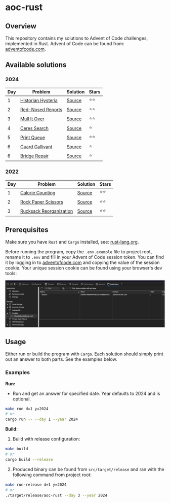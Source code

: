 # aoc-rust

## Overview

This repository contains my solutions to Advent of Code challenges, implemented in Rust. Advent of Code can be found from: [adventofcode.com](https://adventofcode.com/).

## Available solutions

### 2024

| Day | Problem                                                   | Solution                         | Stars |
| --- | --------------------------------------------------------- | -------------------------------- | ----- |
| 1   | [Historian Hysteria](https://adventofcode.com/2024/day/1) | [Source](src/year_2024/day_1.rs) | ⭐⭐  |
| 2   | [Red-Nosed Reports](https://adventofcode.com/2024/day/2)  | [Source](src/year_2024/day_2.rs) | ⭐⭐  |
| 3   | [Mull It Over](https://adventofcode.com/2024/day/3)       | [Source](src/year_2024/day_3.rs) | ⭐⭐  |
| 4   | [Ceres Search](https://adventofcode.com/2024/day/4)       | [Source](src/year_2024/day_4.rs) | ⭐    |
| 5   | [Print Queue](https://adventofcode.com/2024/day/5)        | [Source](src/year_2024/day_5.rs) | ⭐⭐  |
| 6   | [Guard Gallivant](https://adventofcode.com/2024/day/6)    | [Source](src/year_2024/day_6.rs) | ⭐    |
| 6   | [Bridge Repair](https://adventofcode.com/2024/day/7)      | [Source](src/year_2024/day_7.rs) | ⭐    |

### 2022

| Day | Problem                                                        | Solution                         | Stars |
| --- | -------------------------------------------------------------- | -------------------------------- | ----- |
| 1   | [Calorie Counting](https://adventofcode.com/2022/day/1)        | [Source](src/year_2022/day_1.rs) | ⭐⭐  |
| 2   | [Rock Paper Scissors](https://adventofcode.com/2022/day/2)     | [Source](src/year_2022/day_2.rs) | ⭐⭐  |
| 3   | [Rucksack Reorganization](https://adventofcode.com/2022/day/3) | [Source](src/year_2022/day_3.rs) | ⭐⭐  |

## Prerequisites

Make sure you have `Rust` and `Cargo` installed, see: [rust-lang.org](https://www.rust-lang.org/tools/install).

Before running the program, copy the `.env.example` file to project root, rename it to `.env` and fill in your Advent of Code session token. You can find it by logging in to [adventofcode.com](https://adventofcode.com/) and copying the value of the session cookie. Your unique session cookie can be found using your browser's dev tools:

![AOC_SESSION_TOKEN](assets/session_token.png)

## Usage

Either run or build the program with `Cargo`. Each solution should simply print out an answer to both parts. See the examples below.

### Examples

**Run:**

-   Run and get an answer for specified date. Year defaults to 2024 and is optional.

```sh
make run d=1 y=2024
# or
cargo run -- --day 1 --year 2024
```

**Build:**

1. Build with release configuration:

```sh
make build
# or
cargo build --release
```

2. Produced binary can be found from `src/target/release` and ran with the following command from project root:

```sh
make run-release d=1 y=2024
# or
./target/release/aoc-rust --day 3 --year 2024
```
